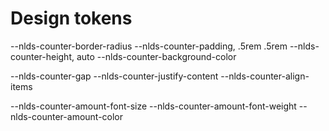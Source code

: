# Design tokens

<!-- Counter container -->
--nlds-counter-border-radius
--nlds-counter-padding, .5rem .5rem
--nlds-counter-height, auto
--nlds-counter-background-color

<!-- Counter text -->
--nlds-counter-gap
--nlds-counter-justify-content
--nlds-counter-align-items

<!-- Counter text: Amount label -->
--nlds-counter-amount-font-size
--nlds-counter-amount-font-weight
--nlds-counter-amount-color